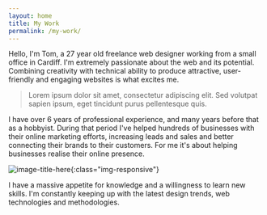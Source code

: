 ```yaml
---
layout: home
title: My Work
permalink: /my-work/
---
```


Hello, I'm Tom, a 27 year old freelance web designer working from a small office in Cardiff. I'm extremely passionate about the web and its potential. Combining creativity with technical ability to produce attractive, user-friendly and engaging websites is what excites me.

> Lorem ipsum dolor sit amet, consectetur adipiscing elit. Sed volutpat sapien ipsum, eget tincidunt purus pellentesque quis.

I have over 6 years of professional experience, and many years before that as a hobbyist. During that period I've helped hundreds of businesses with their online marketing efforts, increasing leads and sales and better connecting their brands to their customers. For me it's about helping businesses realise their online presence.

<div class="full" markdown="1">

![image-title-here](https://images.unsplash.com/photo-1529071753386-dfb44ff59f69?ixlib=rb-0.3.5&ixid=eyJhcHBfaWQiOjEyMDd9&s=c5cc4481a2fe29f1eaaf3a68599cd190&auto=format&fit=crop&w=1650&q=80){:class="img-responsive"}

</div>

I have a massive appetite for knowledge and a willingness to learn new skills. I'm constantly keeping up with the latest design trends, web technologies and methodologies.